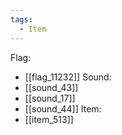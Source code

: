 ```yaml
---
tags:
  - Item
---
```

Flag:
- [[flag_11232]]
Sound:
- [[sound_43]]
- [[sound_17]]
- [[sound_44]]
Item:
- [[item_513]]
